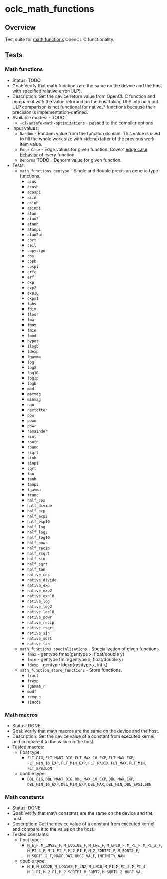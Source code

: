 # oclc_math_functions

## Overview
Test suite for 
[math functions](https://www.khronos.org/registry/OpenCL/specs/2.2/html/OpenCL_C.html#math-functions) 
OpenCL C functionality.

## Tests

### Math functions
* Status: TODO
* Goal: Verify that math functions are the same on the device and the host with specified relative error(ULP).
* Description: Get the device return value from OpenCL C function and compare it with the value returned on the host taking ULP into account.
  ULP comparison is not functional for native_* functions because their precision is implementation-defined.
* Available modes: - TODO
  * `-cl-unsafe-math-optimizations` - passed to the compiler options
* Input values: 
  * `Random` - Random value from the function domain. This value is used to fill the whole work size with std::nextafter of the previous work item value.
  * `Edge Case` - Edge values for given function. Covers [edge case behavior](https://www.khronos.org/registry/OpenCL/specs/3.0-unified/html/OpenCL_C.html#edge-case-behavior) of every function.
  * `Denorms` TODO - Denorm value for given function.
* Tests:
  * `math_functions_gentype` - Single and double precision generic type functions.
    * `acos`
    * `acosh`
    * `acospi`
    * `asin`
    * `asinh`
    * `asinpi`
    * `atan`
    * `atan2`
    * `atanh`
    * `atanpi`
    * `atan2pi`
    * `cbrt`
    * `ceil`
    * `copysign`
    * `cos`
    * `cosh`
    * `cospi`
    * `erfc`
    * `erf`
    * `exp`
    * `exp2`
    * `exp10`
    * `expm1`
    * `fabs`
    * `fdim`
    * `floor`
    * `fma`
    * `fmax`
    * `fmin`
    * `fmod`
    * `hypot`
    * `ilogb` 
    * `ldexp`
    * `lgamma`
    * `log`
    * `log2`
    * `log10`
    * `log1p`
    * `logb`
    * `mad`
    * `maxmag`
    * `minmag`
    * `nan`
    * `nextafter`
    * `pow`
    * `pown`
    * `powr`
    * `remainder`
    * `rint`
    * `rootn`
    * `round`
    * `rsqrt`
    * `sinh`
    * `sinpi`
    * `sqrt`
    * `tan`
    * `tanh`
    * `tanpi`
    * `tgamma`
    * `trunc`
    * `half_cos`
    * `half_divide`
    * `half_exp`
    * `half_exp2`
    * `half_exp10`
    * `half_log`
    * `half_log2`
    * `half_log10`
    * `half_powr`
    * `half_recip`
    * `half_rsqrt`
    * `half_sin`
    * `half_sqrt`
    * `half_tan`
    * `native_cos`
    * `native_divide`
    * `native_exp`
    * `native_exp2`
    * `native_exp10`
    * `native_log`
    * `native_log2`
    * `native_log10`
    * `native_powr`
    * `native_recip`
    * `native_rsqrt`
    * `native_sin`
    * `native_sqrt`
    * `native_tan`
  * `math_functions_specializations` - Specialization of given functions.
    * `fmax` - gentype fmax(gentype x, float/double y)
    * `fmin` - gentype fmin(gentype x, float/double y)
    * `ldexp` - gentype ldexp(gentype x, int k)
  * `math_function_store_functions` - Store functions.
    * `fract`
    * `frexp`
    * `lgamma_r`
    * `modf`
    * `remquo`
    * `sincos`

### Math macros
* Status: DONE
* Goal: Verify that math macros are the same on the device and the host.
* Description: Get the device value of a constant from executed kernel and compare it to the value on the host.
* Tested macros:
  * float type:
    * `FLT_DIG`, `FLT_MANT_DIG`, `FLT_MAX_10_EXP`, `FLT_MAX_EXP`, `FLT_MIN_10_EXP`, `FLT_MIN_EXP`, `FLT_RADIX`, `FLT_MAX`, `FLT_MIN`, `FLT_EPSILON`
  * double type:
    * `DBL_DIG`, `DBL_MANT_DIG`, `DBL_MAX_10_EXP`, `DBL_MAX_EXP`, `DBL_MIN_10_EXP`, `DBL_MIN_EXP`, `DBL_MAX`, `DBL_MIN`, `DBL_EPSILSON`

### Math constants
* Status: DONE
* Goal: Verify that math constants are the same on the device and the host.
* Description: Get the device value of a constant from executed kernel and compare it to the value on the host.
* Tested constants:
  * float type:
    * `M_E_F`, `M_LOG2E_F`, `M_LOG10E_F`, `M_LN2_F`, `M_LN10_F`, `M_PI_F`, `M_PI_2_F`, `M_PI_4_F`, `M_1_PI_F`, `M_2_PI_F`, `M_2_SQRTPI_F`, `M_SQRT2_F`, `M_SQRT1_2_F`, `MAXFLOAT`, `HUGE_VALF`, `INFINITY`, `NAN`
  * double type:
    * `M_E`, `M_LOG2E`, `M_LOG10E`, `M_LN2`, `M_LN10`, `M_PI`, `M_PI_2`, `M_PI_4`, `M_1_PI`, `M_2_PI`, `M_2_SQRTPI`, `M_SQRT2`, `M_SQRT1_2`, `HUGE_VAL`
